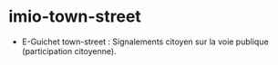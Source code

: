 # imio-town-street

- E-Guichet town-street : Signalements citoyen sur la voie publique (participation citoyenne).  
